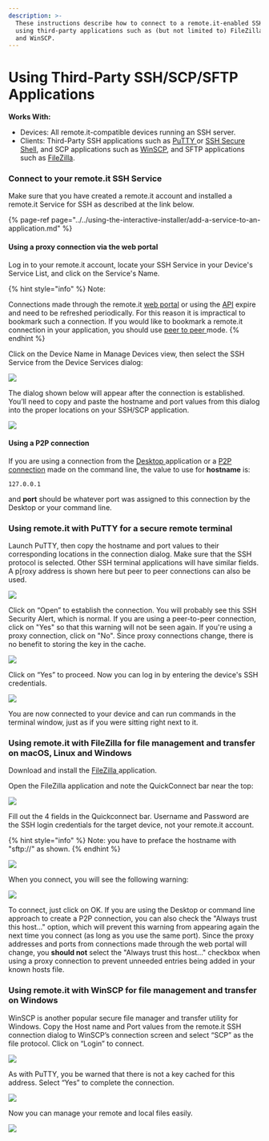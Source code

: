 ```yaml
---
description: >-
  These instructions describe how to connect to a remote.it-enabled SSH service
  using third-party applications such as (but not limited to) FileZilla, PuTTY
  and WinSCP.
---
```


# Using Third-Party SSH/SCP/SFTP Applications

**Works With:**

* Devices: All remote.it-compatible devices running an SSH server.
* Clients: Third-Party SSH applications such as [PuTTY ](http://www.chiark.greenend.org.uk/~sgtatham/putty/)or [SSH Secure Shell](http://ccm.net/download/download-1423-ssh-secure-shell), and SCP applications such as [WinSCP](http://winscp.net/eng/index.php), and SFTP applications such as [FileZilla](https://filezilla-project.org/index.php).

### Connect to your remote.it SSH Service

Make sure that you have created a remote.it account and installed a remote.it Service for SSH as described at the link below.

{% page-ref page="../../using-the-interactive-installer/add-a-service-to-an-application.md" %}

#### Using a proxy connection via the web portal

Log in to your remote.it account, locate your SSH Service in your Device's Service List, and click on the Service's Name.

{% hint style="info" %}
Note: 

Connections made through the remote.it [web portal](../../using-the-web-portal/) or using the [API](../../../api-reference/overview.md) expire and need to be refreshed periodically.  For this reason it is impractical to bookmark such a connection.  If you would like to bookmark a remote.it connection in your application, you should use [peer to peer ](../../../peer-to-peer-p2p-vs.-proxy-connections/peer-to-peer-connections.md)mode.
{% endhint %}

Click on the Device Name in Manage Devices view, then select the SSH Service from the Device Services dialog:

![](../../../.gitbook/assets/image%20%2886%29.png)

The dialog shown below will appear after the connection is established.  You’ll need to copy and paste the hostname and port values from this dialog into the proper locations on your SSH/SCP application. 

![](../../../.gitbook/assets/image%20%28176%29.png)

#### Using a P2P connection

If you are using a connection from the [Desktop ](../../using-the-desktop-app.md)application or a [P2P connection](../../using-connectd-in-p2p-initiator-mode/) made on the command line, the value to use for **hostname** is:

```text
127.0.0.1
```

and **port** should be whatever port was assigned to this connection by the Desktop or your command line.

### **Using remote.it with PuTTY for a secure remote terminal**

Launch PuTTY, then copy the hostname and port values to their corresponding locations in the connection dialog.  Make sure that the SSH protocol is selected.  Other SSH terminal applications will have similar fields.  A p\[roxy address is shown here but peer to peer connections can also be used.

![](../../../.gitbook/assets/image%20%2830%29.png)

Click on “Open” to establish the connection.  You will probably see this SSH Security Alert, which is normal.   If you are using a peer-to-peer connection, click on "Yes" so that this warning will not be seen again.  If you're using a proxy connection, click on "No".  Since proxy connections change, there is no benefit to storing the key in the cache.

![](../../../.gitbook/assets/image%20%2847%29.png)

Click on “Yes” to proceed.  Now you can log in by entering the device's SSH credentials.

![](../../../.gitbook/assets/image%20%2888%29.png)

You are now connected to your device and can run commands in the terminal window, just as if you were sitting right next to it.

### Using remote.it with FileZilla **for file management and transfer on macOS, Linux and Windows**

Download and install the [FileZilla ](https://filezilla-project.org/index.php)application.

Open the FileZilla application and note the QuickConnect bar near the top:

![](../../../.gitbook/assets/image%20%283%29.png)

Fill out the 4 fields in the Quickconnect bar.  Username and Password are the SSH login credentials for the target device, not your remote.it account.

{% hint style="info" %}
Note: you have to preface the hostname with "sftp://" as shown.
{% endhint %}

![](../../../.gitbook/assets/image%20%28164%29.png)

When you connect, you will see the following warning:

![](../../../.gitbook/assets/image%20%2889%29.png)

To connect, just click on OK.  If you are using the Desktop or command line approach to create a P2P connection, you can also check the "Always trust this host..." option, which will prevent this warning from appearing again the next time you connect \(as long as you use the same port\).  Since the proxy addresses and ports from connections made through the web portal will change, you **should not** select the "Always trust this host..." checkbox when using a proxy connection to prevent unneeded entries being added in your known hosts file.

### **Using remote.it with WinSCP for file management and transfer on Windows**

WinSCP is another popular secure file manager and transfer utility for Windows.  Copy the Host name and Port values from the remote.it SSH connection dialog to WinSCP’s connection screen and select “SCP” as the file protocol.  Click on “Login” to connect.

![](../../../.gitbook/assets/image%20%28209%29.png)

As with PuTTY, you be warned that there is not a key cached for this address.  Select “Yes” to complete the connection.

![](../../../.gitbook/assets/image%20%28165%29.png)

Now you can manage your remote and local files easily.

![](../../../.gitbook/assets/image%20%28210%29.png)

